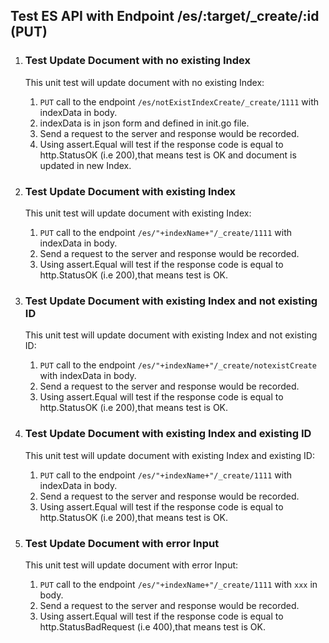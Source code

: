 ## Test ES API with Endpoint /es/:target/_create/:id (PUT)

1. ### Test Update Document with no existing Index
    This unit test will update document with no existing Index:
    1. `PUT` call to the endpoint `/es/notExistIndexCreate/_create/1111` with indexData in body.
    2. indexData is in json form and defined in init.go file.
    3. Send a request to the server and response would be recorded.
    4. Using assert.Equal will test if the response code is equal to http.StatusOK (i.e 200),that means test is OK and document is updated in new Index.

2. ### Test Update Document with existing Index
    This unit test will update document with existing Index:
    1. `PUT` call to the endpoint `/es/"+indexName+"/_create/1111` with indexData in body.
    2. Send a request to the server and response would be recorded.
    3. Using assert.Equal will test if the response code is equal to http.StatusOK (i.e 200),that means test is OK.

3. ### Test Update Document with existing Index and not existing ID
    This unit test will update document with existing Index and not existing ID:
    1. `PUT` call to the endpoint `/es/"+indexName+"/_create/notexistCreate` with indexData in body.
    2. Send a request to the server and response would be recorded.
    3. Using assert.Equal will test if the response code is equal to http.StatusOK (i.e 200),that means test is OK.

4. ### Test Update Document with existing Index and existing ID
    This unit test will update document with existing Index and existing ID:
    1. `PUT` call to the endpoint `/es/"+indexName+"/_create/1111` with indexData in body.
    2. Send a request to the server and response would be recorded.
    3. Using assert.Equal will test if the response code is equal to http.StatusOK (i.e 200),that means test is OK.  

5. ### Test Update Document with error Input
    This unit test will update document with error Input:
    1. `PUT` call to the endpoint `/es/"+indexName+"/_create/1111` with `xxx` in body.
    2. Send a request to the server and response would be recorded.
    3. Using assert.Equal will test if the response code is equal to http.StatusBadRequest (i.e 400),that means test is OK. 